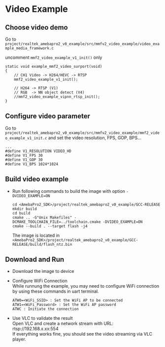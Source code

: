 # Video Example

## Choose video demo

Go to `project/realtek_amebapro2_v0_example/src/mmfv2_video_example/video_example_media_framework.c`

uncomment `mmf2_video_example_v1_init()` only

```
static void example_mmf2_video_surport(void)
{
	// CH1 Video -> H264/HEVC -> RTSP
	mmf2_video_example_v1_init();

	// H264 -> RTSP (V1)
	// RGB  -> NN object detect (V4)
	//mmf2_video_example_vipnn_rtsp_init();
}
```

## Configure video parameter

Go to `project/realtek_amebapro2_v0_example/src/mmfv2_video_example/mmf2_video_example_v1_init.c` and set the video resolution, FPS, GOP, BPS...

```
...
#define V1_RESOLUTION VIDEO_HD
#define V1_FPS 30
#define V1_GOP 30
#define V1_BPS 1024*1024
```

## Build video example

- Run following commands to build the image with option `-DVIDEO_EXAMPLE=ON`
  ```
  cd <AmebaPro2_SDK>/project/realtek_amebapro2_v0_example/GCC-RELEASE
  mkdir build
  cd build
  cmake .. -G"Unix Makefiles" -DCMAKE_TOOLCHAIN_FILE=../toolchain.cmake -DVIDEO_EXAMPLE=ON
  cmake --build . --target flash -j4
  ```
  The image is located in `<AmebaPro2_SDK>/project/realtek_amebapro2_v0_example/GCC-RELEASE/build/flash_ntz.bin`

## Download and Run

- Download the image to device

- Configure WiFi Connection  
  While runnung the example, you may need to configure WiFi connection by using these commands in uart terminal.  
  ```
  ATW0=<WiFi_SSID> : Set the WiFi AP to be connected
  ATW1=<WiFi_Password> : Set the WiFi AP password
  ATWC : Initiate the connection
  ```

- Use VLC to validate the result  
  Open VLC and create a network stream with URL: rtsp://192.168.x.xx:554  
  If everything works fine, you should see the video streaming via VLC player.

